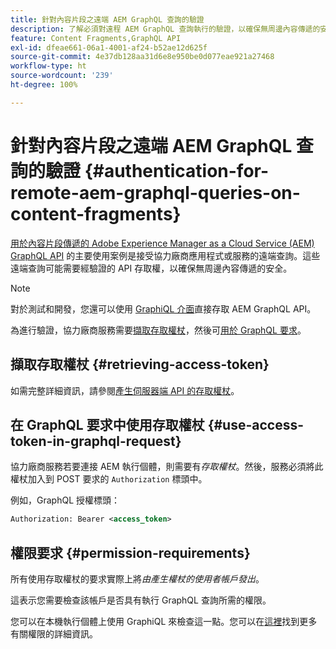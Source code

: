 ```yaml
---
title: 針對內容片段之遠端 AEM GraphQL 查詢的驗證
description: 了解必須對遠程 AEM GraphQL 查詢執行的驗證，以確保無周邊內容傳遞的安全。
feature: Content Fragments,GraphQL API
exl-id: dfeae661-06a1-4001-af24-b52ae12d625f
source-git-commit: 4e37db128aa31d6e8e950be0d077eae921a27468
workflow-type: ht
source-wordcount: '239'
ht-degree: 100%

---
```


# 針對內容片段之遠端 AEM GraphQL 查詢的驗證 {#authentication-for-remote-aem-graphql-queries-on-content-fragments}

[用於內容片段傳遞的 Adobe Experience Manager as a Cloud Service (AEM) GraphQL API](/help/headless/graphql-api/content-fragments.md) 的主要使用案例是接受協力廠商應用程式或服務的遠端查詢。這些遠端查詢可能需要經驗證的 API 存取權，以確保無周邊內容傳遞的安全。

>[!NOTE]
>
>對於測試和開發，您還可以使用 [GraphiQL 介面](/help/headless/graphql-api/graphiql-ide.md)直接存取 AEM GraphQL API。

為進行驗證，協力廠商服務需要[擷取存取權杖](#retrieving-access-token)，然後可[用於 GraphQL 要求](#use-access-token-in-graphql-request)。

## 擷取存取權杖 {#retrieving-access-token}

如需完整詳細資訊，請參閱[產生伺服器端 API 的存取權杖](/help/implementing/developing/introduction/generating-access-tokens-for-server-side-apis.md)。

## 在 GraphQL 要求中使用存取權杖 {#use-access-token-in-graphql-request}

協力廠商服務若要連接 AEM 執行個體，則需要有&#x200B;*存取權杖*。然後，服務必須將此權杖加入到 POST 要求的 `Authorization` 標頭中。

例如，GraphQL 授權標頭：

```xml
Authorization: Bearer <access_token>
```

## 權限要求 {#permission-requirements}

所有使用存取權杖的要求實際上將&#x200B;*由產生權杖的使用者帳戶發出*。

這表示您需要檢查該帳戶是否具有執行 GraphQL 查詢所需的權限。

您可以在本機執行個體上使用 GraphiQL 來檢查這一點。您可以在[這裡](/help/headless/security/permissions.md)找到更多有關權限的詳細資訊。
